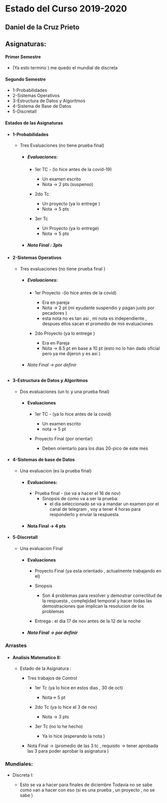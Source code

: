 # Estado del Curso 2019-2020

## Daniel de la Cruz Prieto
  
## Asignaturas:

#### Primer Semestre

* (Ya esto termino ) me quedo el mundial  de discreta  

#### Segundo Semestre

* 1-Probabilidades
* 2-Sistemas Operativos
* 3-Estructura de Datos y Algoritmos
* 4-Sistema de Base de Datos
* 5-DiscretaII

#### Estados de las Asignaturas
	
* #### 1-Probabilidades
    - Tres Evaluaciones (no tiene prueba final)
			
		+ #####  Evaluaciones:
			- 1er TC - (lo hice antes de la covid-19)
			    * Un examen escrito
				*  Nota -> 2 pts (suspenso)

			- 2do Tc 
				* Un proyecto (ya lo entrege )
				* Nota -> 5 pts 

			- 3er Tc
				* Un Proyecto (ya lo entrege) 
				* Nota -> 5 pts  
		+ ##### Nota Final : 3pts 

* #### 2-Sistemas Operativos

	- Tres evaluaciones (no tiene prueba final )
		
		+ ##### Evaluaciones:
			- 1er Proyecto -(lo hice antes de la covid) 
				* Era en pareja 
				* Nota -> 2 pt  (mi eyudante suspendio y pagan justo por pecadores ) 
				* esta nota no es tan asi , mi nota es independiente , despues ellos sacan el promedio de mis evaluaciones 
			
			- 2do Proyecto (ya lo entrege ) 
				* Era en Pareja 
				* Nota -> 8.5 pt en base a 10 pt (esto no lo han dado oficial pero ya me dijeron y es asi ) 

		+ ###### Nota Final -> por definir 
   

* #### 3-Estructura de Datos y Algoritmos 
	- Dos evaluaciones (un tc y una prueba final) 
		
		+ #### Evaluaciones 
			- 1er TC - (ya lo hice antes de la covid) 
				* Un examen escrito 
				* nota -> 5 pt 
			
			- Proyecto Final (por orientar)
				* Deben orientarlo para los dias 20-pico de este mes 
				 

 
* #### 4-Sistemas de base de Datos 
	- Una evaluacion (es la prueba final)

		+ #### Evaluaciones:
			- Prueba final  - (se va a hacer el 16 de nov)
			    * Sinopsis de como va a ser la prueba:
			        - el dia seleccionado se va a mandar un examen por el canal de telegram , voy a tener 4 horas para responderlo y enviar la respuesta 
		+ #### Nota Final -> 4 pts

* #### 5-DiscretaII
	- Una evaluacion Final

        + #### Evaluaciones  	
		    * Proyecto Final (ya esta orientado , actualmente trabajando en el)
			* Sinopsis 

			    - 	Son 4 problemas para resolver y demostrar correctitud de la respuesta , complejidad temporal y hacer todas las demostraciones que implican la resolucion de los problemas

			* Entrega : el dia 17 de nov antes de la 12 de la noche

		+ ##### Nota Final -> por definir   
			

### Arrastes

* #### Analisis Matematico II:

    - Estado de la Asignatura :

		+ Tres trabajos de Control 

			*  1er Tc (ya lo hice en estos dias , 30 de oct)
				- Nota-> 5 pt

			* 2do Tc (ya lo hice el 3 de nov)	
				
                - Nota -> 3 pts 


			* 3er Tc (no lo he hecho) 
				- Ya lo hice (esperando la nota )

 		+ Nota Final -> (promedio de las 3 tc , requisito -> tener aprobada las 3 para poder aprobar la asignatura ) 


				
	

### Mundiales: 

* Discreta I:

	- Esto se va a hacer para finales de diciembre
		Todavia no se sabe como van a hacer con eso (si es una prueba , un proyecto , no se sabe )